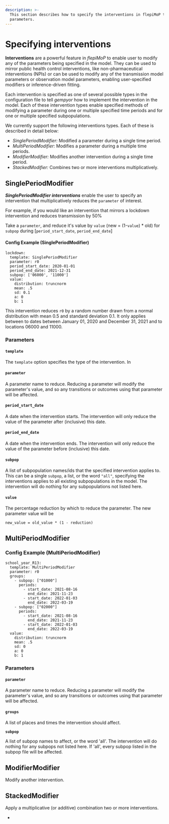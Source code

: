 ```yaml
---
description: >-
  This section describes how to specify the interventions in flepiMoP to modify 
  parameters.
---
```


# Specifying interventions

**Interventions** are a powerful feature in _flepiMoP_ to enable user to modify any of the parameters being specified in the model. They can be used to mirror public health control interventions, like non-pharmaceutical interventions (NPIs) or can be used to modify any of the transmission model parameters or observation model parameters, enabling user-specified modifiers or inference-driven fitting.&#x20;

Each intervention is specified as one of several possible types in the configuration file to tell _gempyor_ how to implement the intervention in the model. Each of these intervention types enable specified methods of modifying a parameter during one or multiple specified time periods and for one or multiple specified subpopulations.

We currently support the following interventions types. Each of these is described in detail below:

* _SinglePeriodModifier:_ Modified a parameter during a single time period.
* _MultiPeriodModifier:_ Modifies a parameter during a multiple time periods.
* _ModifierModifier:_ Modifies another intervention during a single time period.
* _StackedModifier:_ Combines two or more interventions multiplicatively.

## SinglePeriodModifier

_**SinglePeriodModifier interventions**_ enable the user to specify an intervention that multiplicatively reduces the `parameter` of interest.&#x20;

For example, if you would like an intervention that mirrors a lockdown intervention and reduces transmission by 50%

Take a `parameter`, and reduce it's value by `value` (new = (1-`value`) \* old) for `subpop` during \[`period_start_date`, `period_end_date`]

#### Config Example (SinglePeriodModifier)

```
lockdown:
  template: SinglePeriodModifier
  parameter: r0
  period_start_date: 2020-01-01
  period_end_date: 2021-12-31
  subpop: ['06000', '11000']
  value:
    distribution: truncnorm
    mean: .5
    sd: 0.1
    a: 0
    b: 1
```

This intervention reduces `r0` by a random number drawn from a normal distribution with mean 0.5 and standard deviation 0.1. It only applies between to dates between January 01, 2020 and December 31, 2021 and to locations 06000 and 11000.

### Parameters

#### `template`

The `template` option specifies the type of the intervention. In

#### `parameter`

A parameter name to reduce. Reducing a parameter will modify the parameter's value, and so any transitions or outcomes using that parameter will be affected.

#### `period_start_date`

A date when the intervention starts. The intervention will only reduce the value of the parameter after (inclusive) this date.

#### `period_end_date`

A date when the intervention ends. The intervention will only reduce the value of the parameter before (inclusive) this date.

#### `subpop`

A list of subpopulation names/ids that the specified intervention applies to. This can be a single `subpop`, a list, or the word `"all"`, specifying the interventions applies to all existing subpopulations in the model. The intervention will do nothing for any subpopulations not listed here.

#### `value`

The percentage reduction by which to reduce the parameter. The new parameter value will be

```
new_value = old_value * (1 - reduction)
```

## MultiPeriodModifier

### Config Example (MultiPeriodModifier)

```
school_year_R13:
  template: MultiPeriodModifier
  parameter: r0
  groups:
    - subpop: ["01000"]
      periods:
        - start_date: 2021-08-16
          end_date: 2021-11-23
        - start_date: 2022-01-03
          end_date: 2022-03-19
    - subpop: ["02000"]
      periods:
        - start_date: 2021-08-16
          end_date: 2021-11-23
        - start_date: 2022-01-03
          end_date: 2022-03-19
  value:
    distribution: truncnorm
    mean: .5
    sd: 0
    a: 0
    b: 1
```

### Parameters

#### `parameter`

A parameter name to reduce. Reducing a parameter will modify the parameter's value, and so any transitions or outcomes using that parameter will be affected.

#### `groups`

A list of places and times the intervention should affect.

**`subpop`**

A list of subpop names to affect, or the word 'all'. The intervention will do nothing for any subpops not listed here. If 'all', every subpop listed in the subpop file will be affected.

####

## ModifierModifier

Modify another intervention.

## StackedModifier

Apply a multiplicative (or additive) combination two or more interventions.

*
